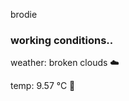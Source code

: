 brodie

<!--weather_start-->
### working conditions..

weather: broken clouds ☁️

temp: 9.57 °C 🧥

<!--weather_end-->
